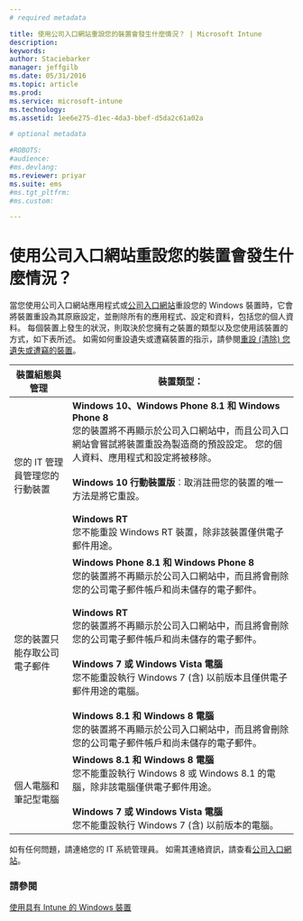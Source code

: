 ```yaml
---
# required metadata

title: 使用公司入口網站重設您的裝置會發生什麼情況？ | Microsoft Intune
description:
keywords:
author: Staciebarker
manager: jeffgilb
ms.date: 05/31/2016
ms.topic: article
ms.prod:
ms.service: microsoft-intune
ms.technology:
ms.assetid: 1ee6e275-d1ec-4da3-bbef-d5da2c61a02a

# optional metadata

#ROBOTS:
#audience:
#ms.devlang:
ms.reviewer: priyar
ms.suite: ems
#ms.tgt_pltfrm:
#ms.custom:

---
```



# 使用公司入口網站重設您的裝置會發生什麼情況？

當您使用公司入口網站應用程式或[公司入口網站](reset-your-device-cpwebsite.md)重設您的 Windows 裝置時，它會將裝置重設為其原廠設定，並刪除所有的應用程式、設定和資料，包括您的個人資料。 每個裝置上發生的狀況，則取決於您擁有之裝置的類型以及您使用該裝置的方式，如下表所述。 如需如何重設遺失或遭竊裝置的指示，請參閱[重設 (清除) 您遺失或遭竊的裝置](reset-erase-your-lost-or-stolen-device-windows.md)。

|裝置組態與管理|裝置類型：|
|---------------------------------------|---------------|
|您的 IT 管理員管理您的行動裝置|**Windows 10、Windows Phone 8.1 和 Windows Phone 8**</br>您的裝置將不再顯示於公司入口網站中，而且公司入口網站會嘗試將裝置重設為製造商的預設設定。 您的個人資料、應用程式和設定將被移除。 <br /><br />**Windows 10 行動裝置版**︰取消註冊您的裝置的唯一方法是將它重設。<br /><br />**Windows RT**<br />您不能重設 Windows RT 裝置，除非該裝置僅供電子郵件用途。|
|您的裝置只能存取公司電子郵件|**Windows Phone 8.1 和 Windows Phone 8**<br />您的裝置將不再顯示於公司入口網站中，而且將會刪除您的公司電子郵件帳戶和尚未儲存的電子郵件。<br /><br />**Windows RT**<br />您的裝置將不再顯示於公司入口網站中，而且將會刪除您的公司電子郵件帳戶和尚未儲存的電子郵件。<br /><br />**Windows 7 或 Windows Vista 電腦**<br />您不能重設執行 Windows 7 (含) 以前版本且僅供電子郵件用途的電腦。<br /><br />**Windows 8.1 和 Windows 8 電腦**<br />您的裝置將不再顯示於公司入口網站中，而且將會刪除您的公司電子郵件帳戶和尚未儲存的電子郵件。|
|個人電腦和筆記型電腦|**Windows 8.1 和 Windows 8 電腦**<br />您不能重設執行 Windows 8 或 Windows 8.1 的電腦，除非該電腦僅供電子郵件用途。<br /><br />**Windows 7 或 Windows Vista 電腦**<br />您不能重設執行 Windows 7 (含) 以前版本的電腦。|

如有任何問題，請連絡您的 IT 系統管理員。 如需其連絡資訊，請查看[公司入口網站](http://portal.manage.microsoft.com)。

### 請參閱
[使用具有 Intune 的 Windows 裝置](using-your-windows-device-with-intune.md)

<!--HONumber=Jun16_HO2-->


